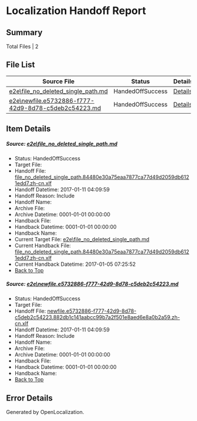 # <a name='report-top'></a> Localization Handoff Report

## Summary
 Total Files | 2

## File List
 Source File | Status | Details 
 ----------- | ------ | ------- 
 [e2e\file_no_deleted_single_path.md](https://github.com/OpenLocalizationTestOrg/ol-test0/blob/8c23290d8692d622c6ea53cfc2ee57cac35ee5d2/e2e/file_no_deleted_single_path.md) | HandedOffSuccess | [Details](#4af40132daa411bc2aae681df3937bc72b4fea1e3)
 [e2e\newfile.e5732886-f777-42d9-8d78-c5deb2c54223.md](https://github.com/OpenLocalizationTestOrg/ol-test0/blob/8c23290d8692d622c6ea53cfc2ee57cac35ee5d2/e2e/newfile.e5732886-f777-42d9-8d78-c5deb2c54223.md) | HandedOffSuccess | [Details](#85a50ef51bb90e0bd1873d4f49f1d50af8b446825)

## Item Details
##### <a name='4af40132daa411bc2aae681df3937bc72b4fea1e3'></a> Source: [e2e\file_no_deleted_single_path.md](https://github.com/OpenLocalizationTestOrg/ol-test0/blob/8c23290d8692d622c6ea53cfc2ee57cac35ee5d2/e2e/file_no_deleted_single_path.md)
* Status: HandedOffSuccess
* Target File: 
* Handoff File: [file_no_deleted_single_path.84480e30a75eaa7877ca77d49d2059db6121edd7.zh-cn.xlf](https://github.com/OpenLocalizationTestOrg/ol-test0-handoff/blob/abd8fc78eb061a76bf16dd0034b41091aaa5223f/ol-handoff/OpenLocalizationTestOrg/ol-test0-zhcn/shujia/mt/file_no_deleted_single_path.84480e30a75eaa7877ca77d49d2059db6121edd7.zh-cn.xlf)
* Handoff Datetime: 2017-01-11 04:09:59
* Handoff Reason: Include
* Handoff Name: 
* Archive File: 
* Archive Datetime: 0001-01-01 00:00:00
* Handback File: 
* Handback Datetime: 0001-01-01 00:00:00
* Handback Name: 
* Current Target File: [e2e\file_no_deleted_single_path.md](https://github.com/OpenLocalizationTestOrg/ol-test0-zhcn/blob/acd2cffeff0fcb242f9792931496619e030fa312/e2e/file_no_deleted_single_path.md)
* Current Handback File: [file_no_deleted_single_path.84480e30a75eaa7877ca77d49d2059db6121edd7.zh-cn.xlf](https://github.com/OpenLocalizationTestOrg/ol-test0-handback/blob/1055d987d4be5daf7ee28676608d1c8ff3f1c50c/ol-handback/OpenLocalizationTestOrg/ol-test0-zhcn/shujia/mt/file_no_deleted_single_path.84480e30a75eaa7877ca77d49d2059db6121edd7.zh-cn.xlf)
* Current Handback Datetime: 2017-01-05 07:25:52
* [Back to Top](#report-top)

##### <a name='85a50ef51bb90e0bd1873d4f49f1d50af8b446825'></a> Source: [e2e\newfile.e5732886-f777-42d9-8d78-c5deb2c54223.md](https://github.com/OpenLocalizationTestOrg/ol-test0/blob/8c23290d8692d622c6ea53cfc2ee57cac35ee5d2/e2e/newfile.e5732886-f777-42d9-8d78-c5deb2c54223.md)
* Status: HandedOffSuccess
* Target File: 
* Handoff File: [newfile.e5732886-f777-42d9-8d78-c5deb2c54223.882db1c141aabcc99b7a2f501e8aed6e8a0b2a59.zh-cn.xlf](https://github.com/OpenLocalizationTestOrg/ol-test0-handoff/blob/abd8fc78eb061a76bf16dd0034b41091aaa5223f/ol-handoff/OpenLocalizationTestOrg/ol-test0-zhcn/shujia/mt/newfile.e5732886-f777-42d9-8d78-c5deb2c54223.882db1c141aabcc99b7a2f501e8aed6e8a0b2a59.zh-cn.xlf)
* Handoff Datetime: 2017-01-11 04:09:59
* Handoff Reason: Include
* Handoff Name: 
* Archive File: 
* Archive Datetime: 0001-01-01 00:00:00
* Handback File: 
* Handback Datetime: 0001-01-01 00:00:00
* Handback Name: 
* [Back to Top](#report-top)


## Error Details

Generated by OpenLocalization.
